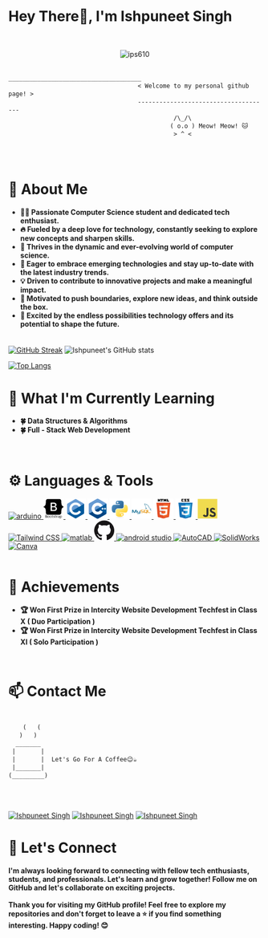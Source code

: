 # Hey There👋, I'm Ishpuneet Singh
<br />
<p align="center"> <img src="https://komarev.com/ghpvc/?username=ips610&label=Profile%20views&color=0e75b6&style=flat" alt="ips610" height=25px/>  <br></p>

```
                                    _____________________________________
                                    < Welcome to my personal github page! >
                                    ------------------------------------- 
                                              /\_/\
                                             ( o.o ) Meow! Meow! 🐱
                                              > ^ <
   
```
 
<br />
<h1>🚀 About Me <br></h1>

<h4>
  <ul>
<li>🧑‍💻 Passionate Computer Science student and dedicated tech enthusiast.<br>
<li>🔥 Fueled by a deep love for technology, constantly seeking to explore new concepts and sharpen skills.<br>
<li>🚀 Thrives in the dynamic and ever-evolving world of computer science.<br>
<li>🌱 Eager to embrace emerging technologies and stay up-to-date with the latest industry trends.<br>
<li>💡 Driven to contribute to innovative projects and make a meaningful impact.<br>
<li>🎯 Motivated to push boundaries, explore new ideas, and think outside the box.<br>
<li>🌟 Excited by the endless possibilities technology offers and its potential to shape the future.<br><br>
  </ul>
</h4>



[![GitHub Streak](https://streak-stats.demolab.com?user=ips610&theme=transparent&hide_border=true)](https://git.io/streak-stats)
![Ishpuneet's GitHub stats](https://github-readme-stats.vercel.app/api?username=ips610&show_icons=true&count_private=true&include_all_commits=true&theme=transparent&hide_border=true&border_radius=5&card_width=500)


[![Top Langs](https://github-readme-stats.vercel.app/api/top-langs/?username=ips610&theme=transparent&hide_border=true&border_radius=5&card_width=500px)](https://github.com/anuraghazra/github-readme-stats)

<!-- <a href="https://github.com/anuraghazra/github-readme-stats">
  <img align="right" src="https://github-readme-stats.vercel.app/api/top-langs/?username=ips610&theme=transparent&hide_border=true&border_radius=5&card_width=500&langs_count=8&include_private" />
</a> -->

<h1>🌱 What I'm Currently Learning <br></h1>

<h4>
  <ul>
    <li><b>🍀 Data Structures & Algorithms <br>
      <li>🍀 Full - Stack Web Development </b><br>
  </ul>
 </h4>
 <br />
 
 <h1>⚙️ Languages & Tools <br></h1>
<p align="left"> 
<a href="https://www.arduino.cc/" target="_blank" rel="noreferrer"> <img src="https://cdn.worldvectorlogo.com/logos/arduino-1.svg" alt="arduino" width="40" height="40"/> </a> 
<a href="https://getbootstrap.com" target="_blank" rel="noreferrer"> <img src="https://raw.githubusercontent.com/devicons/devicon/master/icons/bootstrap/bootstrap-plain-wordmark.svg" alt="bootstrap" width="40" height="40"/> </a> 
<a href="https://www.cprogramming.com/" target="_blank" rel="noreferrer"> <img src="https://raw.githubusercontent.com/devicons/devicon/master/icons/c/c-original.svg" alt="c" width="40" height="40"/> </a> 
<a href="https://www.w3schools.com/cpp/" target="_blank" rel="noreferrer"> <img src="https://raw.githubusercontent.com/devicons/devicon/master/icons/cplusplus/cplusplus-original.svg" alt="cplusplus" width="40" height="40"/> </a> 
<a href="https://www.python.org" target="_blank" rel="noreferrer"> <img src="https://raw.githubusercontent.com/devicons/devicon/master/icons/python/python-original.svg" alt="python" width="40" height="40"/> </a> 
<a href="https://www.mysql.com/" target="_blank" rel="noreferrer"> <img src="https://raw.githubusercontent.com/devicons/devicon/master/icons/mysql/mysql-original-wordmark.svg" alt="mysql" width="40" height="40"/> </a>
<a href="https://www.w3.org/html/" target="_blank" rel="noreferrer"> <img src="https://raw.githubusercontent.com/devicons/devicon/master/icons/html5/html5-original-wordmark.svg" alt="html5" width="40" height="40"/> </a> 
  <a href="https://www.w3schools.com/css/" target="_blank" rel="noreferrer"> <img src="https://raw.githubusercontent.com/devicons/devicon/master/icons/css3/css3-original-wordmark.svg" alt="css3" width="40" height="40"/> </a> 
  <a href="https://developer.mozilla.org/en-US/docs/Web/JavaScript" target="_blank" rel="noreferrer"> <img src="https://raw.githubusercontent.com/devicons/devicon/master/icons/javascript/javascript-original.svg" alt="javascript" width="40" height="40"/> </a>
<a href="https://tailwindcss.com" target="_blank"> 
  <img src="https://yt3.googleusercontent.com/ikv41jMTr1uHGdILrJhvbfVJcDt4oqhwApKX37TjAleF_cRPbF2W-waj7uMnS5JySvnlvAlTCg=s900-c-k-c0x00ffffff-no-rj" alt="Tailwind CSS" width="40" height="40"> 
</a>
  <a href="https://www.mathworks.com/" target="_blank" rel="noreferrer"> <img src="https://upload.wikimedia.org/wikipedia/commons/2/21/Matlab_Logo.png" alt="matlab" width="40" height="40"/> </a> 
<a href="https://github.com/ips610" target="_blank"> 
  <img src="https://raw.githubusercontent.com/github/explore/78df643247d429f6cc873026c0622819ad797942/topics/github/github.png" alt="github" width="40" height="40"> 
</a>
<a href="https://developer.android.com/studio?gclid=Cj0KCQjwyLGjBhDKARIsAFRNgW-t-MBHzyfpt5ATB2OgJg3MqrvEJ2DVqbXFeU3HmGnxAd-64Xcv_UIaAuhiEALw_wcB&gclsrc=aw.ds" target="_blank"> 
  <img src="https://img.uxwing.com/wp-content/themes/uxwing/download/brands-social-media/android-studio-icon.svg" alt="android studio" width="40" height="40"> 
</a>
  <a href="https://www.autodesk.in/products/autocad/overview?mktvar002=5019031%7CSEM%7C11381098301%7C111085709213%7Caud-825247995550:kwd-297275808151&utm_source=GGL&utm_medium=SEM&utm_campaign=GGL_DEC_AutoCAD_APAC_IN_eComm_SEM_BR_New_EX_0000_5019031_PureBrand&utm_id=5019031&utm_term=aud-825247995550:kwd-297275808151&mkwid=s%7Cpcrid%7C591421598631%7Cpkw%7Cautocad%7Cpmt%7Ce%7Cpdv%7Cc%7Cslid%7C%7Cpgrid%7C111085709213%7Cptaid%7Caud-825247995550:kwd-297275808151%7Cpid%7C&utm_medium=cpc&utm_source=google&utm_campaign&utm_term=autocad&utm_content=s%7Cpcrid%7C591421598631%7Cpkw%7Cautocad%7Cpmt%7Ce%7Cpdv%7Cc%7Cslid%7C%7Cpgrid%7C111085709213%7Cptaid%7Caud-825247995550:kwd-297275808151%7C&gad=1&gclid=Cj0KCQjwmtGjBhDhARIsAEqfDEc4P_LYMplEFWhYFADsYTATeV8oq8d0kLnAbxFERiAUX725cBUsb-AaArZzEALw_wcB&term=1-YEAR&tab=subscription&plc=ACDIST" target="_blank"> 
  <img src="https://play-lh.googleusercontent.com/y92LD5c5rdlNfquCy-YPNIvdnS4ISEL05wickp28OLya8WlmWQwXfAP0Yys9iTssny3K=w240-h480-rw" alt="AutoCAD" width="40" height="40"> 
</a>
  <a href="https://www.solidworks.com" target="_blank"> 
  <img src="https://icon-library.com/images/solidworks-icon/solidworks-icon-24.jpg" alt="SolidWorks" width="50" height="50"> 
</a>
   <a href="https://www.canva.com" target="_blank"> 
  <img src="https://img.uxwing.com/wp-content/themes/uxwing/download/brands-social-media/canva-icon.png" alt="Canva" width="40" height="40"> 
</a>
  
  
<br />
<br />
  
<h1> 🌟 Achievements <br></h1>
<p align="left">
  
  <ul>
    <li><b>🏆 Won First Prize in Intercity Website Development Techfest in Class X ( Duo Participation ) </li>
    <li>🏆 Won First Prize in Intercity Website Development Techfest in Class XI ( Solo Participation ) </b></li>
  </ul>
  </p>
  <br />
 
 <h1>📫 Contact Me <br></h1>
 
 ```

     (   ( 
    )   )
   _______
  |       |
  |       |  Let's Go For A Coffee😉☕️
  |_______|
 (_________)

  
```
<br />
<a href="https://linkedin.com/in/ips610" target="blank"><img align="center" src="https://raw.githubusercontent.com/rahuldkjain/github-profile-readme-generator/master/src/images/icons/Social/linked-in-alt.svg" alt="Ishpuneet Singh" height="30" width="40" /></a> 
<a href="https://instagram.com/ips610" target="blank"><img align="center" src="https://raw.githubusercontent.com/rahuldkjain/github-profile-readme-generator/master/src/images/icons/Social/instagram.svg" alt="Ishpuneet Singh" height="30" width="40" /></a>
<a href="mailto:isingh_be22@thapar.edu" target="blank"><img align="center" src="https://upload.wikimedia.org/wikipedia/commons/thumb/7/7e/Gmail_icon_%282020%29.svg/1024px-Gmail_icon_%282020%29.svg.png?20221017173631" alt="Ishpuneet Singh" height="30" width="40" /></a>

<br />

<h1>🤝 Let's Connect <br></h1>

<h4>
I'm always looking forward to connecting with fellow tech enthusiasts, students, and professionals. Let's learn and grow together! Follow me on GitHub and let's collaborate on exciting projects.
<br /><br />
Thank you for visiting my GitHub profile! Feel free to explore my repositories and don't forget to leave a ⭐️ if you find something interesting. Happy coding! 😊
</h4>




<!-- <a href="https://reactjs.org/" target="_blank"> <img src="https://www.vectorlogo.zone/logos/reactjs/reactjs-icon.svg" alt="react js" width="40" height="40"/>
<img src="https://raw.githubusercontent.com/github/explore/80688e429a7d4ef2fca1e82350fe8e3517d3494d/topics/bootstrap/bootstrap.png" alt="bootstrap" width="40" height="40"/> </a> -->
<!-- <a href="https://www.djangoproject.com/" target="_blank"> <img src="https://www.vectorlogo.zone/logos/djangoproject/djangoproject-icon.svg" alt="git" width="40" height="40"/> </a>  -->
  
<!--   
<a href="https://git-scm.com/" target="_blank"> 
  <img src="https://www.vectorlogo.zone/logos/git-scm/git-scm-icon.svg" alt="git" width="40" height="40"/> 
</a> 
   -->
